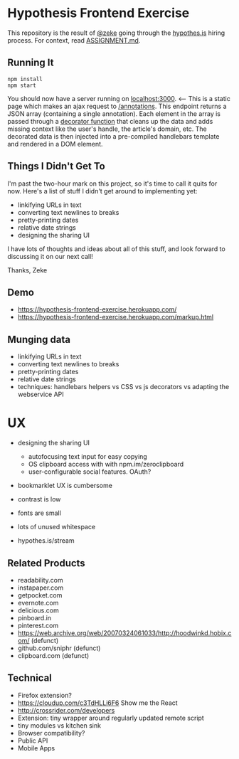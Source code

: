# Hypothesis Frontend Exercise

This repository is the result of [@zeke](https://github.com/zeke) going through the [hypothes.is](https://hypothes.is/) hiring process. For context, read [ASSIGNMENT.md](ASSIGNMENT.md).

## Running It

```
npm install
npm start
```

You should now have a server running on [localhost:3000](http://localhost:3000/). <-- This is a static page which makes an ajax request to
[/annotations](http://localhost:3000/annotations). This endpoint returns a JSON array (containing
a single annotation). Each element in the array is passed through a [decorator function](decorate.js) that
cleans up the data and adds missing context like the user's handle, the article's domain,
etc. The decorated data is then injected into a pre-compiled handlebars template and rendered
in a DOM element.

## Things I Didn't Get To

I'm past the two-hour mark on this project, so it's time to call it quits for now. Here's a list of stuff I didn't get around to implementing yet:

- linkifying URLs in text
- converting text newlines to breaks
- pretty-printing dates
- relative date strings
- designing the sharing UI

I have lots of thoughts and ideas about all of this stuff, and look forward to discussing it on our next call!

Thanks,
Zeke

## Demo

- https://hypothesis-frontend-exercise.herokuapp.com/
- https://hypothesis-frontend-exercise.herokuapp.com/markup.html

## Munging data

- linkifying URLs in text
- converting text newlines to breaks
- pretty-printing dates
- relative date strings
- techniques: handlebars helpers vs CSS vs js decorators vs adapting the webservice API

# UX

- designing the sharing UI
  - autofocusing text input for easy copying
  - OS clipboard access with with npm.im/zeroclipboard
  - user-configurable social features. OAuth?

- bookmarklet UX is cumbersome
- contrast is low
- fonts are small
- lots of unused whitespace
- hypothes.is/stream  

## Related Products

- readability.com
- instapaper.com
- getpocket.com
- evernote.com
- delicious.com
- pinboard.in
- pinterest.com
- https://web.archive.org/web/20070324061033/http://hoodwinkd.hobix.com/ (defunct)
- github.com/sniphr (defunct)
- clipboard.com (defunct)

## Technical

- Firefox extension?
- https://cloudup.com/c3TdHLLi6F6 Show me the React
- http://crossrider.com/developers
- Extension: tiny wrapper around regularly updated remote script
- tiny modules vs kitchen sink
- Browser compatibility?
- Public API
- Mobile Apps
